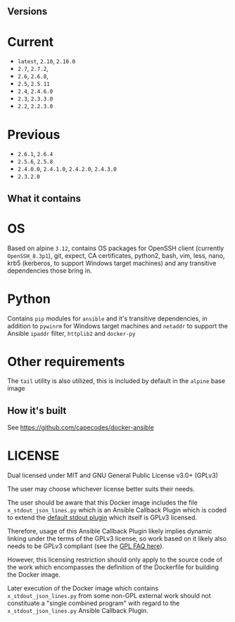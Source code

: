 ## Versions

# Current
* `latest`, `2.10`, `2.10.0`
* `2.7`, `2.7.2`,
* `2.6`, `2.6.8`,
* `2.5`, `2.5.11`
* `2.4`, `2.4.6.0`
* `2.3`, `2.3.3.0`
* `2.2`, `2.2.3.0`

# Previous
* `2.6.1`, `2.6.4`
* `2.5.6`, `2.5.8`
* `2.4.0.0`, `2.4.1.0`, `2.4.2.0`, `2.4.3.0`
* `2.3.2.0`

## What it contains

# OS
Based on alpine `3.12`, contains OS packages for OpenSSH client (currently `OpenSSH_8.3p1`), git, expect, CA certificates, python2, bash, vim, less, nano, krb5 (kerberos, to support Windows target machines) and any transitive dependencies those bring in.

# Python
Contains `pip` modules for `ansible` and it's transitive dependencies, in addition to `pywinrm` for Windows target machines and `netaddr` to support the Ansible `ipaddr` filter, `httplib2` and `docker-py`

# Other requirements
The `tail` utility is also utilized, this is included by default in the `alpine` base image

## How it's built
See https://github.com/capecodes/docker-ansible

# LICENSE
Dual licensed under MIT and GNU General Public License v3.0+ (GPLv3)

The user may choose whichever license better suits their needs.

The user should be aware that this Docker image includes the file `x_stdout_json_lines.py` which is an Ansible Callback Plugin which is coded to extend the [default stdout plugin](https://github.com/ansible/ansible/blob/stable-2.4/lib/ansible/plugins/callback/default.py) which itself is GPLv3 licensed.

Therefore, usage of this Ansible Callback Plugin likely implies dynamic linking under the terms of the GPLv3 license, so work based on it likely also needs to be GPLv3 compliant (see the [GPL FAQ here](https://www.gnu.org/licenses/gpl-faq.en.html#GPLStaticVsDynamic)).

However, this licensing restriction should only apply to the source code of the work which encompasses the definition of the Dockerfile for building the Docker image.

Later execution of the Docker image which contains `x_stdout_json_lines.py` from some non-GPL external work should not constituate a "single combined program" with regard to the `x_stdout_json_lines.py` Ansible Callback Plugin.